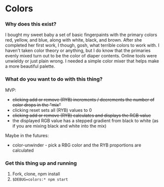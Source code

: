 # Colors

### Why does this exist?

I bought my sweet baby a set of basic fingerpaints with the primary colors red, yellow, and blue, along with white, black, and brown. After she completed her first work, I though, gosh, what terrible colors to work with. I haven't taken color theory or anything, but I do know that the primaries evenly mixed turn out to be the color of diaper contents. Online tools were unwieldy or just plain wrong. I needed a simple color mixer that helps make a more beautiful palette.

### What do you want to do with this thing?

MVP:
* ~~clicking add or remove (RYB) increments / decrements the number of color drops in the "mix"~~
* clicking reset sets all (RYB) values to 0
* ~~clicking add or remove (RYB) calculates and displays the RGB value~~
* the displayed RGB value has a stepped gradient from black to white (as if you are mixing black and white into the mix)

Maybe in the futures:
* color-unwinder - pick a RBG color and the RYB proportions are calculated

### Get this thing up and running

1. Fork, clone, npm install
1. `$DEBUG=colors:* npm start`
